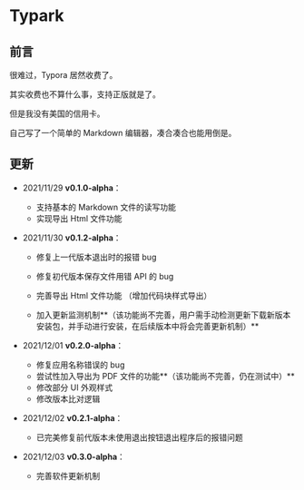 # Typark

## 前言

很难过，Typora 居然收费了。

其实收费也不算什么事，支持正版就是了。

但是我没有美国的信用卡。

自己写了一个简单的 Markdown 编辑器，凑合凑合也能用倒是。

## 更新

* 2021/11/29 **v0.1.0-alpha**：

  * 支持基本的 Markdown 文件的读写功能
  * 实现导出 Html 文件功能
* 2021/11/30 **v0.1.2-alpha**：

  * 修复上一代版本退出时的报错 bug
  * 修复初代版本保存文件用错 API 的 bug

  * 完善导出 Html 文件功能 （增加代码块样式导出）
  * 加入更新监测机制**（该功能尚不完善，用户需手动检测更新下载新版本安装包，并手动进行安装，在后续版本中将会完善更新机制）**
* 2021/12/01 **v0.2.0-alpha**：
  * 修复应用名称错误的 bug
  * 尝试性加入导出为 PDF 文件的功能**（该功能尚不完善，仍在测试中）**
  * 修改部分 UI 外观样式
  * 修改版本比对逻辑
* 2021/12/02 **v0.2.1-alpha**：
  * 已完美修复前代版本未使用退出按钮退出程序后的报错问题

* 2021/12/03 **v0.3.0-alpha**：
  * 完善软件更新机制
